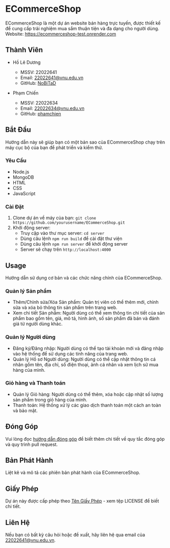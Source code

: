 # ECommerceShop

ECommerceShop là một dự án website bán hàng trực tuyến, được thiết kế để cung cấp trải nghiệm mua sắm thuận tiện và đa dạng cho người dùng.
Website: https://ecommerceshop-test.onrender.com

## Thành Viên

- Hồ Lê Dương
  - MSSV: 22022641
  - Email: 22022641@vnu.edu.vn
  - GitHub: [NoBiTaD](https://github.com/duongllhtuet)

- Phạm Chiến
  - MSSV: 22022634
  - Email: 22022634@vnu.edu.vn
  - GitHub: [phamchien](https://github.com/phamchien)

## Bắt Đầu

Hướng dẫn này sẽ giúp bạn có một bản sao của ECommerceShop chạy trên máy cục bộ của bạn để phát triển và kiểm thử.

### Yêu Cầu

- Node.js
- MongoDB
- HTML
- CSS
- JavaScript

### Cài Đặt

1. Clone dự án về máy của bạn: `git clone https://github.com/yourusername/ECommerceShop.git`
2. Khởi động server:
   - Truy cập vào thư mục server: `cd server`
   - Dùng câu lệnh `npm run build` để cài đặt thư viện
   - Dùng câu lệnh `npm run server` để khởi động server
   - Server sẽ chạy trên `http://localhost:4000`

## Usage

Hướng dẫn sử dụng cơ bản và các chức năng chính của ECommerceShop.

### Quản lý Sản phẩm

- Thêm/Chỉnh sửa/Xóa Sản phẩm: Quản trị viên có thể thêm mới, chỉnh sửa và xóa bỏ thông tin sản phẩm trên trang web.
- Xem chi tiết Sản phẩm: Người dùng có thể xem thông tin chi tiết của sản phẩm bao gồm tên, giá, mô tả, hình ảnh, số sản phẩm đã bán và đánh giá từ người dùng khác.

### Quản lý Người dùng

- Đăng ký/Đăng nhập: Người dùng có thể tạo tài khoản mới và đăng nhập vào hệ thống để sử dụng các tính năng của trang web.
- Quản lý Hồ sơ Người dùng: Người dùng có thể cập nhật thông tin cá nhân gồm tên, địa chỉ, số điện thoại, ảnh cá nhân và xem lịch sử mua hàng của mình.

### Giỏ hàng và Thanh toán

- Quản lý Giỏ hàng: Người dùng có thể thêm, xóa hoặc cập nhật số lượng sản phẩm trong giỏ hàng của mình.
- Thanh toán: Hệ thống xử lý các giao dịch thanh toán một cách an toàn và bảo mật.

## Đóng Góp

Vui lòng đọc [hướng dẫn đóng góp](CONTRIBUTING.md) để biết thêm chi tiết về quy tắc đóng góp và quy trình pull request.

## Bản Phát Hành

Liệt kê và mô tả các phiên bản phát hành của ECommerceShop.

## Giấy Phép

Dự án này được cấp phép theo [Tên Giấy Phép](LICENSE) - xem tệp LICENSE để biết chi tiết.

## Liên Hệ

Nếu bạn có bất kỳ câu hỏi hoặc đề xuất, hãy liên hệ qua email của 22022641@vnu.edu.vn.
